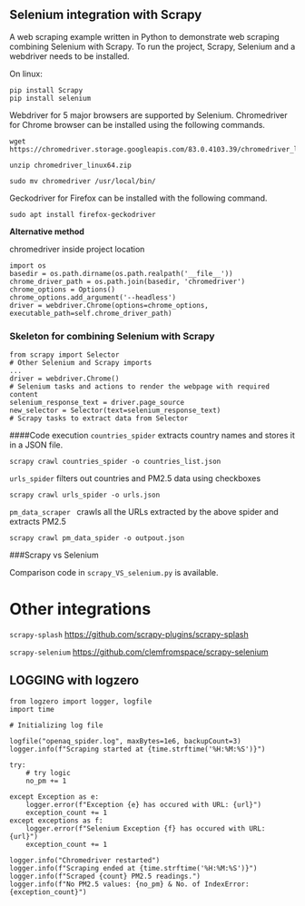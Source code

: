 ## Selenium integration with Scrapy

A web scraping example written in Python to demonstrate web scraping combining Selenium with Scrapy.
To run the project, Scrapy, Selenium and a webdriver needs to be installed.

On linux:
```
pip install Scrapy
pip install selenium
```
Webdriver for 5 major browsers are supported by Selenium. Chromedriver for Chrome browser can be installed using the following commands.

```
wget https://chromedriver.storage.googleapis.com/83.0.4103.39/chromedriver_linux64.zip

unzip chromedriver_linux64.zip

sudo mv chromedriver /usr/local/bin/
```
Geckodriver for Firefox can be installed with the following command.

`sudo apt install firefox-geckodriver`

**Alternative method**

chromedriver inside project location
```
import os
basedir = os.path.dirname(os.path.realpath('__file__'))
chrome_driver_path = os.path.join(basedir, 'chromedriver')
chrome_options = Options()
chrome_options.add_argument('--headless')
driver = webdriver.Chrome(options=chrome_options, executable_path=self.chrome_driver_path)
```
### Skeleton for combining Selenium with Scrapy
```
from scrapy import Selector
# Other Selenium and Scrapy imports
...
driver = webdriver.Chrome()
# Selenium tasks and actions to render the webpage with required content
selenium_response_text = driver.page_source
new_selector = Selector(text=selenium_response_text)
# Scrapy tasks to extract data from Selector
```

####Code execution
`countries_spider` extracts country names and stores it in a JSON file.
```
scrapy crawl countries_spider -o countries_list.json
```

`urls_spider` filters out countries and PM2.5 data using checkboxes

```
scrapy crawl urls_spider -o urls.json
```

`pm_data_scraper ` crawls all the URLs extracted by the above spider and extracts PM2.5

```
scrapy crawl pm_data_spider -o outpout.json
```

###Scrapy vs Selenium

Comparison code in `scrapy_VS_selenium.py` is available.
# Other integrations

`scrapy-splash` https://github.com/scrapy-plugins/scrapy-splash

`scrapy-selenium` https://github.com/clemfromspace/scrapy-selenium

## LOGGING with logzero

```
from logzero import logger, logfile
import time

# Initializing log file

logfile("openaq_spider.log", maxBytes=1e6, backupCount=3)
logger.info(f"Scraping started at {time.strftime('%H:%M:%S')}")

try:
    # try logic
    no_pm += 1

except Exception as e:
    logger.error(f"Exception {e} has occured with URL: {url}")
    exception_count += 1
except exceptions as f:
    logger.error(f"Selenium Exception {f} has occured with URL: {url}")
    exception_count += 1

logger.info("Chromedriver restarted")
logger.info(f"Scraping ended at {time.strftime('%H:%M:%S')}")
logger.info(f"Scraped {count} PM2.5 readings.")
logger.info(f"No PM2.5 values: {no_pm} & No. of IndexError: {exception_count}")

```
